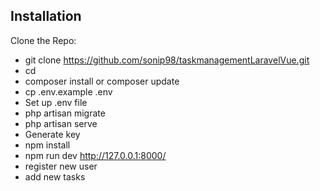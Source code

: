## Installation
Clone the Repo:
- git clone https://github.com/sonip98/taskmanagementLaravelVue.git
-  cd 
- composer install or composer update
- cp .env.example .env
- Set up .env file
- php artisan migrate
- php artisan serve
- Generate key
- npm install
- npm run dev
http://127.0.0.1:8000/
- register new user
- add new tasks